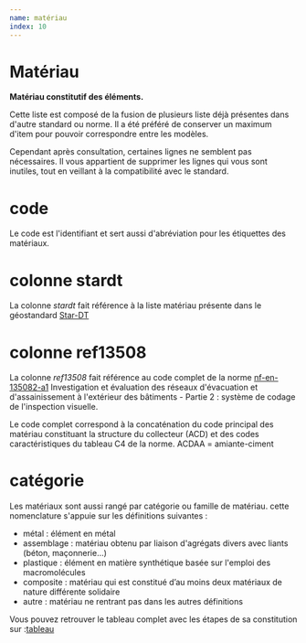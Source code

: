 ```yaml
---
name: matériau
index: 10
---
```


# Matériau

**Matériau constitutif des éléments.**

Cette liste est composé de la fusion de plusieurs liste déjà présentes dans d'autre standard ou norme.
Il a été préféré de conserver un maximum d'item pour pouvoir correspondre entre les modèles.

Cependant après consultation, certaines lignes ne semblent pas nécessaires.
Il vous appartient de supprimer les lignes qui vous sont inutiles, tout en veillant à la compatibilité avec le standard.

# code
Le code est l'identifiant et sert aussi d'abréviation pour les étiquettes des matériaux. 

# colonne stardt
La colonne _stardt_ fait référence à la liste matériau présente dans le géostandard [Star-DT](https://cnig.gouv.fr/IMG/documents_wordpress/2019/11/CNIG_STAR-DT_v1.0.pdf)

# colonne ref13508
La colonne _ref13508_ fait référence au code complet de la norme [nf-en-135082-a1](https://www.boutique.afnor.org/fr-fr/norme/nf-en-135082-a1/investigation-et-evaluation-des-reseaux-devacuation-et-dassainissement-a-le/fa173288/37786#AreasStoreProductsSummaryView) Investigation et évaluation des réseaux d'évacuation et d'assainissement à l'extérieur des bâtiments - Partie 2 : système de codage de l'inspection visuelle.

Le code complet correspond à la concaténation du code principal des matériau constituant la structure du collecteur (ACD) et des codes caractéristiques du tableau C4 de la norme. ACDAA = amiante-ciment

# catégorie
Les matériaux sont aussi rangé par catégorie ou famille de matériau. cette nomenclature s'appuie sur les définitions suivantes :
* métal : élément en métal
* assemblage : matériau obtenu par liaison d'agrégats divers avec liants (béton, maçonnerie…)
* plastique : élément en matière synthétique basée sur l'emploi des macromolécules
* composite : matériau qui est constitué d’au moins deux matériaux de nature différente solidaire
* autre : matériau ne rentrant pas dans les autres définitions

Vous pouvez retrouver le tableau complet avec les étapes de sa constitution sur :[tableau](https://github.com/cnigfr/StaR-Eau/blob/main/Standard%20StaR-Eau/dictionnaires%20de%20donnees/archive_Liste_materiaux.xlsx)
